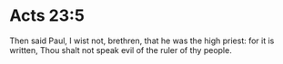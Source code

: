 # Acts 23:5

Then said Paul, I wist not, brethren, that he was the high priest: for it is written, Thou shalt not speak evil of the ruler of thy people.